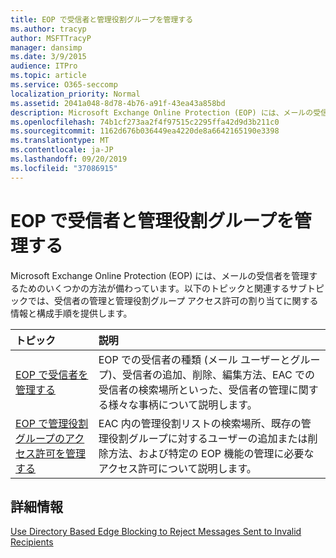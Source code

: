 ```yaml
---
title: EOP で受信者と管理役割グループを管理する
ms.author: tracyp
author: MSFTTracyP
manager: dansimp
ms.date: 3/9/2015
audience: ITPro
ms.topic: article
ms.service: O365-seccomp
localization_priority: Normal
ms.assetid: 2041a048-8d78-4b76-a91f-43ea43a858bd
description: Microsoft Exchange Online Protection (EOP) には、メールの受信者を管理するためのいくつかの方法が備わっています。以下のトピックと関連するサブトピックでは、受信者の管理と管理役割グループ アクセス許可の割り当てに関する情報と構成手順を提供します。
ms.openlocfilehash: 74b1cf273aa2f4f97515c2295ffa42d9d3b211c0
ms.sourcegitcommit: 1162d676b036449ea4220de8a6642165190e3398
ms.translationtype: MT
ms.contentlocale: ja-JP
ms.lasthandoff: 09/20/2019
ms.locfileid: "37086915"
---
```

# <a name="manage-recipients-and-admin-role-groups-in-eop"></a>EOP で受信者と管理役割グループを管理する

Microsoft Exchange Online Protection (EOP) には、メールの受信者を管理するためのいくつかの方法が備わっています。以下のトピックと関連するサブトピックでは、受信者の管理と管理役割グループ アクセス許可の割り当てに関する情報と構成手順を提供します。
  
|**トピック**|**説明**|
|:-----|:-----|
|[EOP で受信者を管理する](manage-recipients-in-eop.md)|EOP での受信者の種類 (メール ユーザーとグループ)、受信者の追加、削除、編集方法、EAC での受信者の検索場所といった、受信者の管理に関する様々な事柄について説明します。|
|[EOP で管理役割グループのアクセス許可を管理する](manage-admin-role-group-permissions-in-eop.md)|EAC 内の管理役割リストの検索場所、既存の管理役割グループに対するユーザーの追加または削除方法、および特定の EOP 機能の管理に必要なアクセス許可について説明します。|

## <a name="for-more-information"></a>詳細情報

[Use Directory Based Edge Blocking to Reject Messages Sent to Invalid Recipients](https://docs.microsoft.com/exchange/mail-flow-best-practices/use-directory-based-edge-blocking)
